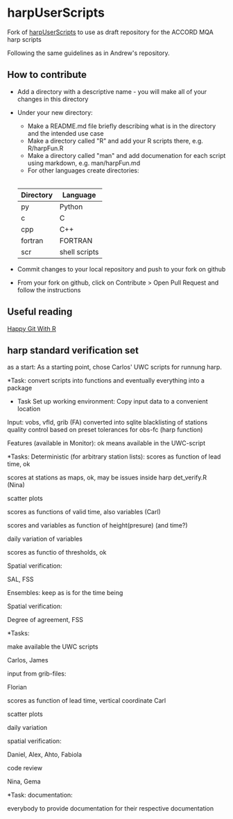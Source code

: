 # harpUserScripts
Fork of [harpUserScripts](https://github.com/harphub/harpUserScripts) to use as draft repository
for the ACCORD MQA harp scripts

Following the same guidelines as in Andrew's repository.

## How to contribute
- Add a directory with a descriptive name - you will make all of your changes in this directory
- Under your new directory\:
  - Make a README.md file briefly describing what is in the directory and the intended use case 
  - Make a directory called "R" and add your R scripts there, e.g. R/harpFun.R
  - Make a directory called "man" and add documenation for each script using markdown, e.g. man/harpFun.md
  - For other languages create directories:

  <br>
  
  |Directory|Language|
  |---|---|
  |py|Python|
  |c|C|
  |cpp|C++|
  |fortran|FORTRAN|
  |scr|shell scripts|
  
- Commit changes to your local repository and push to your fork on github
- From your fork on github, click on Contribute > Open Pull Request and follow the instructions

## Useful reading
[Happy Git With R](https://happygitwithr.com)


## harp standard verification set
as a start:
As a starting point, chose Carlos' UWC scripts for runnung harp. 

*Task: convert scripts into functions and eventually everything into a package 

* Task Set up working environment:
Copy input data to a convenient location

Input: 
vobs, vfld, grib (FA)  converted into sqlite
blacklisting of stations
quality control based on preset tolerances for obs-fc (harp function)

Features (available in Monitor):
ok means available in the UWC-script

*Tasks: Deterministic (for arbitrary station lists):
scores as function of lead time, ok

scores at stations as maps, ok,  may be issues inside harp det_verify.R (Nina)

scatter plots

scores as functions of valid time, also variables (Carl)

scores and variables as function of height(presure) (and time?)

daily variation of variables

scores as functio of thresholds, ok 

Spatial verification:

SAL, FSS

Ensembles: keep as is for the time being

Spatial verification:

Degree of agreement, FSS

*Tasks:

make available the UWC scripts

Carlos, James

input from grib-files:

Florian

scores as function of lead time, vertical coordinate
Carl

scatter plots

daily variation


spatial verification:

Daniel, Alex, Ahto, Fabiola

code review

Nina, Gema


*Task: documentation:

everybody to provide documentation for their respective documentation



